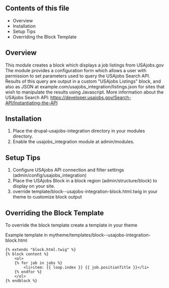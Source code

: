 
Contents of this file
---------------------

 * Overview
 * Installation
 * Setup Tips
 * Overriding the Block Template


Overview
--------
This module creates a block which displays a job listings from USAjobs.gov
The module provides a configuration form which allows a user with permission
to set parameters used to query the USAjobs Search API. Results of this query
are output in a custom "USAjobs Listings" block, and also as JSON 
at example.com/usajobs_integration/listings.json
for sites that wish to manipulate the results using Javascript.
More information about the USAjobs Search API:
https://developer.usajobs.gov/Search-API/Instantiating-the-API


Installation
-----------

1. Place the drupal-usajobs-integration directory in your modules directory.
2. Enable the usajobs_integration module at admin/modules.


Setup Tips
------------

1. Configure USAjobs API connection and filter settings (admin/config/usajobs_integration)
3. Place the USAjobs Block in a block region (admin/structure/block) to display on your site. 
3. override template/block--usajobs-integration-block.html.twig in your theme to customize block output


Overriding the Block Template
-----------------------------
To override the block template create a template in your theme

Example template in mytheme/templates/block--usajobs-integration-block.html
```
{% extends "block.html.twig" %}
{% block content %}
    <ol>
    {% for job in jobs %}
        <li>item: {{ loop.index }} {{ job.positionTitle }}</li>
    {% endfor %}
    </ol>
{% endblock %}
```

